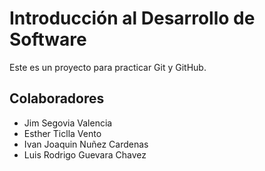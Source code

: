 # Introducción al Desarrollo de Software
Este es un proyecto para practicar Git y GitHub.

## Colaboradores
- Jim Segovia Valencia
- Esther Ticlla Vento
- Ivan Joaquin Nuñez Cardenas
- Luis Rodrigo Guevara Chavez

